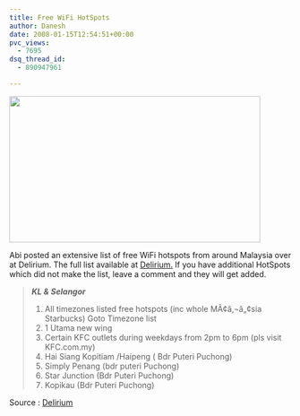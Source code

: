 ```yaml
---
title: Free WiFi HotSpots
author: Danesh
date: 2008-01-15T12:54:51+00:00
pvc_views:
  - 7695
dsq_thread_id:
  - 890947961

---
```

<img loading="lazy" src="http://farm3.static.flickr.com/2088/2184658461_3712971b96.jpg?v=0" height="261" width="448" />

Abi posted an extensive list of free WiFi hotspots from around Malaysia over at Delirium. The full list available at [Delirium.][1] If you have additional HotSpots which did not make the list, leave a comment and they will get added.

> **_KL & Selangor_**
> 
> 1) All timezones listed free hotspots (inc whole MÃ¢â‚¬â„¢sia Starbucks) Goto Timezone list  
> 2) 1 Utama new wing  
> 3) Certain KFC outlets during weekdays from 2pm to 6pm (pls visit KFC.com.my)  
> 4) Hai Siang Kopitiam /Haipeng ( Bdr Puteri Puchong)  
> 5) Simply Penang (bdr puteri Puchong)  
> 6) Star Junction (Bdr Puteri Puchong)  
> 7) Kopikau (Bdr Puteri Puchong)

Source : [Delirium][2]

 [1]: http://www.abinesh.com/delirium/posts/free-wi-fi-zones/#comment-794
 [2]: http://www.abinesh.com